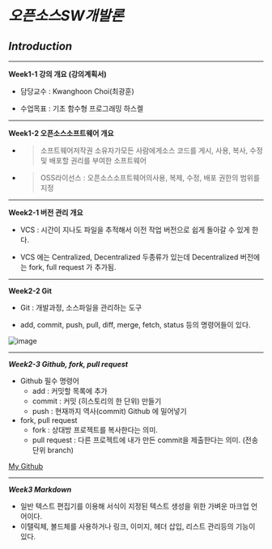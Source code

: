# **_오픈소스SW개발론_**

## **_Introduction_**
- - -
**Week1-1 강의 개요 (강의계획서)**

* 담당교수 : Kwanghoon Choi(최광훈)

* 수업목표 : 기초 함수형 프로그래밍 하스켈
- - -
**Week1-2 오픈소스소프트웨어 개요**
* >소프트웨어저작권 소유자가모든 사람에게소스 코드를 게시, 사용, 복사, 수정 및 
배포할 권리를 부여한 소프트웨어
>
* > OSS라이선스 : 오픈소스소프트웨어의사용, 복제, 수정, 배포 권한의 범위를 지정
- - -   
**Week2-1 버전 관리 개요**
* VCS : 시간이 지나도 파일을 추적해서 이전 작업 버전으로 쉽게 돌아갈 수 있게 한다.

* VCS 에는 Centralized, Decentralized 두종류가 있는데 Decentralized 버전에는 fork, full request 가 추가됨.
- - -
**Week2-2 Git**
*  Git : 개발과정, 소스파일을 관리하는 도구

* add, commit, push, pull, diff, merge, fetch, status 등의 명령어들이 있다.

![image](https://velog.velcdn.com/images/j20park/post/7b62e5ec-a68c-4db6-992f-88a5fb7e2c9a/github.png)
- - -
***Week2-3 Github, fork, pull request***

* Github 필수 명령어   
  * add : 커밋할 목록에 추가
  * commit : 커밋 (히스토리의 한 단위) 만들기
  * push : 현재까지 역사(commit) Github 에 밀어넣기
* fork, pull request
  * fork : 상대방 프로젝트를 복사한다는 의미.
  * pull request : 다른 프로젝트에 내가 만든 commit을 제출한다는 의미. (전송단위 branch)  

[My Github](https://github.com/joonyoung1234)
- - -
***Week3 Markdown***  
* 일반 텍스트 편집기를 이용해 서식이 지정된 텍스트 생성을 위한 가벼운 마크업 언어이다.
* 이탤릭체, 볼드체를 사용하거나 링크, 이미지, 헤더 삽입, 리스트 관리등의 기능이 있다.